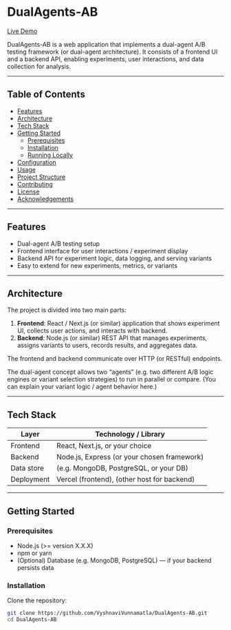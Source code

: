# DualAgents-AB

[Live Demo](https://dual-agents-ab.vercel.app/)  

DualAgents-AB is a web application that implements a dual-agent A/B testing framework (or dual-agent architecture). It consists of a frontend UI and a backend API, enabling experiments, user interactions, and data collection for analysis.

---

## Table of Contents

- [Features](#features)  
- [Architecture](#architecture)  
- [Tech Stack](#tech-stack)  
- [Getting Started](#getting-started)  
  - [Prerequisites](#prerequisites)  
  - [Installation](#installation)  
  - [Running Locally](#running-locally)  
- [Configuration](#configuration)  
- [Usage](#usage)  
- [Project Structure](#project-structure)  
- [Contributing](#contributing)  
- [License](#license)  
- [Acknowledgements](#acknowledgements)  

---

## Features

- Dual-agent A/B testing setup  
- Frontend interface for user interactions / experiment display  
- Backend API for experiment logic, data logging, and serving variants  
- Easy to extend for new experiments, metrics, or variants  

---

## Architecture

The project is divided into two main parts:

1. **Frontend**: React / Next.js (or similar) application that shows experiment UI, collects user actions, and interacts with backend.  
2. **Backend**: Node.js (or similar) REST API that manages experiments, assigns variants to users, records results, and aggregates data.

The frontend and backend communicate over HTTP (or RESTful) endpoints.

The dual-agent concept allows two “agents” (e.g. two different A/B logic engines or variant selection strategies) to run in parallel or compare. (You can explain your variant logic / agent behavior here.)

---

## Tech Stack

| Layer     | Technology / Library         |
|-----------|-------------------------------|
| Frontend  | React, Next.js, or your choice |
| Backend   | Node.js, Express (or your chosen framework) |
| Data store | (e.g. MongoDB, PostgreSQL, or your DB) |
| Deployment | Vercel (frontend), (other host for backend) |

---

## Getting Started

### Prerequisites

- Node.js (>= version X.X.X)  
- npm or yarn  
- (Optional) Database (e.g. MongoDB, PostgreSQL) — if your backend persists data  

### Installation

Clone the repository:

```bash
git clone https://github.com/VyshnaviVunnamatla/DualAgents-AB.git
cd DualAgents-AB
